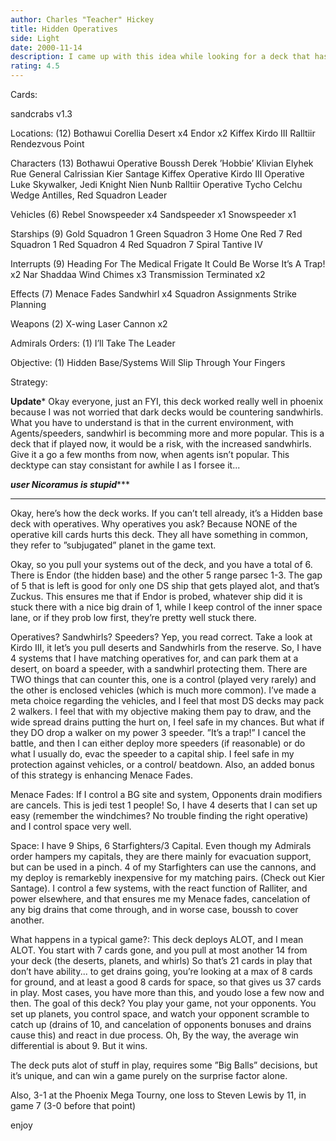 ```yaml
---
author: Charles "Teacher" Hickey
title: Hidden Operatives
side: Light
date: 2000-11-14
description: I came up with this idea while looking for a deck that has a chance at any game.	It get’s large drain going and has good drain reduction.  Went 3-1 at Phoenix Mega Tourny
rating: 4.5
---
```

Cards: 

sandcrabs v1.3

Locations: (12)
Bothawui
Corellia
Desert	x4
Endor  x2
Kiffex
Kirdo III
Ralltiir
Rendezvous Point

Characters (13)
Bothawui Operative
Boussh
Derek ’Hobbie’ Klivian
Elyhek Rue
General Calrissian
Kier Santage
Kiffex Operative
Kirdo III Operative
Luke Skywalker, Jedi Knight
Nien Nunb
Ralltiir Operative
Tycho Celchu
Wedge Antilles, Red Squadron Leader

Vehicles (6)
Rebel Snowspeeder  x4
Sandspeeder  x1
Snowspeeder  x1

Starships (9)
Gold Squadron 1
Green Squadron 3
Home One
Red 7
Red Squadron 1
Red Squadron 4
Red Squadron 7
Spiral
Tantive IV

Interrupts (9)
Heading For The Medical Frigate
It Could Be Worse
It’s A Trap!  x2
Nar Shaddaa Wind Chimes  x3
Transmission Terminated  x2

Effects (7)
Menace Fades
Sandwhirl  x4
Squadron Assignments
Strike Planning

Weapons (2)
X-wing Laser Cannon  x2

Admirals Orders: (1)
I’ll Take The Leader

Objective: (1)
Hidden Base/Systems Will Slip Through Your Fingers


Strategy: 

****Update*****
Okay everyone, just an FYI, this deck worked really well in phoenix because I was not worried that dark decks would be countering sandwhirls.  What you have to understand is that in the current environment, with Agents/speeders, sandwhirl is becomming more and more popular.  This is a deck that if played now, it would be a risk, with the increased sandwhirls.  Give it a go a few months from now, when agents isn’t popular.  This decktype can stay consistant for awhile I as I forsee it...

***user Nicoramus is stupid******


*************

Okay, here’s how the deck works.	If you can’t tell already, it’s a Hidden base deck with operatives.  Why operatives you ask?  Because NONE of the operative kill cards hurts this deck.  They all have something in common, they refer to ”subjugated” planet in the game text.

Okay, so you pull your systems out of the deck, and you have a total of 6.  There is Endor (the hidden base) and the other 5 range parsec 1-3.	The gap of 5 that is left is good for only one DS ship that gets played alot, and that’s Zuckus.	This ensures me that if Endor is probed, whatever ship did it is stuck there with a nice big drain of 1, while I keep control of the inner space lane, or if they prob low first, they’re pretty well stuck there.

Operatives?  Sandwhirls?  Speeders?  Yep, you read correct.  Take a look at Kirdo III, it let’s you pull deserts and Sandwhirls from the reserve.  So, I have 4 systems that I have matching operatives for, and can park them at a desert, on board a speeder, with a sandwhirl protecting them.  There are TWO things that can counter this, one is a control (played very rarely) and the other is enclosed vehicles (which is much more common).  I’ve made a meta choice regarding the vehicles, and I feel that most DS decks may pack 2 walkers.  I feel that with my objective making them pay to draw, and the wide spread drains putting the hurt on, I feel safe in my chances.	But what if they DO drop a walker on my power 3 speeder.  ”It’s a trap!”  I cancel the battle, and then I can either deploy more speeders (if reasonable) or do what I usually do, evac the speeder to a capital ship.  I feel safe in my protection against vehicles, or a control/ beatdown.  Also, an added bonus of this strategy is enhancing Menace Fades.

Menace Fades:  If I control a BG site and system, Opponents drain modifiers are cancels.  This is jedi test 1 people!  So, I have 4 deserts that I can set up easy (remember the windchimes?  No trouble finding the right operative) and I control space very well.

Space:	I have 9 Ships, 6 Starfighters/3 Capital.  Even though my Admirals order hampers my capitals, they are there mainly for evacuation support, but can be used in a pinch.  4 of my Starfighters can use the cannons, and my deploy is remarkebly inexpensive for my matching pairs.  (Check out Kier Santage).  I control a few systems, with the react function of Ralliter, and power elsewhere, and that ensures me my Menace fades, cancelation of any big drains that come through, and in worse case, boussh to cover another.

What happens in a typical game?:
This deck deploys ALOT, and I mean ALOT.  You start with 7 cards gone, and you pull at most another 14 from your deck (the deserts, planets, and whirls)  So that’s 21 cards in play that don’t have ability... to get drains going, you’re looking at a max of 8 cards for ground, and at least a good 8 cards for space, so that gives us 37 cards in play.  Most cases, you have more than this, and youdo lose a few now and then.
The goal of this deck?	You play your game, not your opponents.  You set up planets, you control space, and watch your opponent scramble to catch up (drains of 10, and cancelation of opponents bonuses and drains cause this) and react in due process.  Oh, By the way, the average win differential is about 9.  But it wins.

The deck puts alot of stuff in play, requires some ”Big Balls” decisions, but it’s unique, and can win a game purely on the surprise factor alone.

Also, 3-1 at the Phoenix Mega Tourny, one loss to Steven Lewis by 11, in game 7 (3-0 before that point)

enjoy


